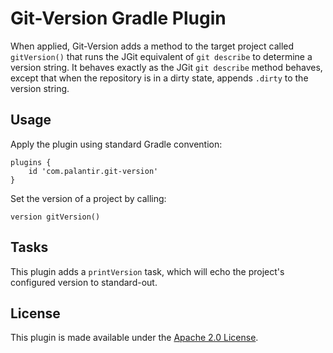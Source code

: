 Git-Version Gradle Plugin
=========================
When applied, Git-Version adds a method to the target project called `gitVersion()` that
runs the JGit equivalent of `git describe` to determine a version string. It behaves exactly 
as the JGit `git describe` method behaves, except that when the repository is in a dirty 
state, appends `.dirty` to the version string.

Usage
-----
Apply the plugin using standard Gradle convention:

    plugins {
        id 'com.palantir.git-version'
    }

Set the version of a project by calling:

    version gitVersion()

Tasks
-----
This plugin adds a `printVersion` task, which will echo the project's configured version
to standard-out.

License
-------
This plugin is made available under the [Apache 2.0 License](http://www.apache.org/licenses/LICENSE-2.0).
